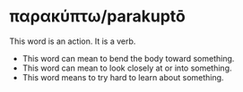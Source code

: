 # παρακύπτω/parakuptō
This word is an action. It is a verb.
* This word can mean to bend the body toward something.
* This word can mean to look closely at or into something.
* This word means to try hard to learn about something.
